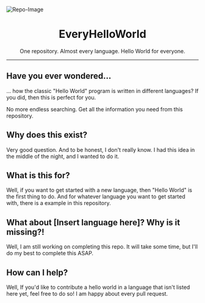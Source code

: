![Repo-Image](https://druffko.gg/github-images/everyhelloworld.png)

<div align="center">
    <h1>EveryHelloWorld</h1>
    <p>One repository. Almost every language. Hello World for everyone.</p>
</div>

--------

## Have you ever wondered...
... how the classic "Hello World" program is written in different languages? If you did, then this is perfect for you.

No more endless searching. Get all the information you need from this repository.

## Why does this exist?
Very good question. And to be honest, I don't really know. I had this idea in the middle of the night, and I wanted to do it.

## What is this for?
Well, if you want to get started with a new language, then "Hello World" is the first thing to do. And for whatever language you want to get started with, there is a example in this repository.

## What about [Insert language here]? Why is it missing?!
Well, I am still working on completing this repo. It will take some time, but I'll do my best to complete this ASAP.

## How can I help?
Well, If you'd like to contribute a hello world in a language that isn't listed here yet, feel free to do so! I am happy about every pull request.
